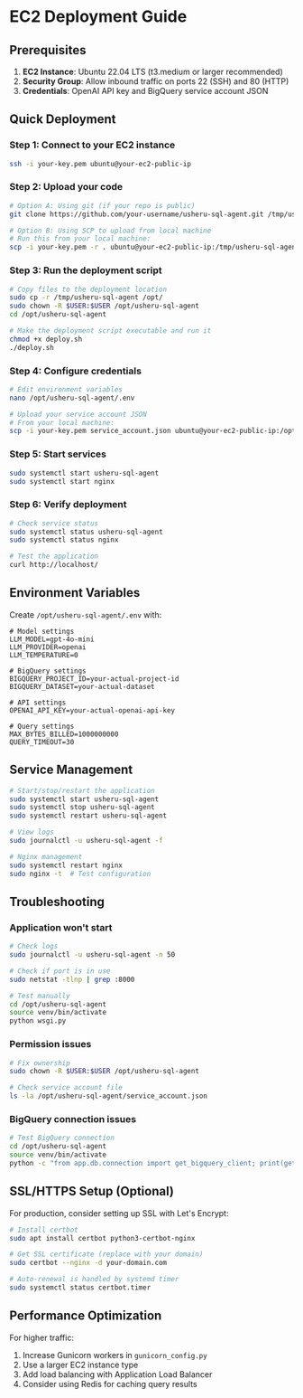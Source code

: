 # EC2 Deployment Guide

## Prerequisites

1. **EC2 Instance**: Ubuntu 22.04 LTS (t3.medium or larger recommended)
2. **Security Group**: Allow inbound traffic on ports 22 (SSH) and 80 (HTTP)
3. **Credentials**: OpenAI API key and BigQuery service account JSON

## Quick Deployment

### Step 1: Connect to your EC2 instance
```bash
ssh -i your-key.pem ubuntu@your-ec2-public-ip
```

### Step 2: Upload your code
```bash
# Option A: Using git (if your repo is public)
git clone https://github.com/your-username/usheru-sql-agent.git /tmp/usheru-sql-agent

# Option B: Using SCP to upload from local machine
# Run this from your local machine:
scp -i your-key.pem -r . ubuntu@your-ec2-public-ip:/tmp/usheru-sql-agent
```

### Step 3: Run the deployment script
```bash
# Copy files to the deployment location
sudo cp -r /tmp/usheru-sql-agent /opt/
sudo chown -R $USER:$USER /opt/usheru-sql-agent
cd /opt/usheru-sql-agent

# Make the deployment script executable and run it
chmod +x deploy.sh
./deploy.sh
```

### Step 4: Configure credentials
```bash
# Edit environment variables
nano /opt/usheru-sql-agent/.env

# Upload your service account JSON
# From your local machine:
scp -i your-key.pem service_account.json ubuntu@your-ec2-public-ip:/opt/usheru-sql-agent/
```

### Step 5: Start services
```bash
sudo systemctl start usheru-sql-agent
sudo systemctl start nginx
```

### Step 6: Verify deployment
```bash
# Check service status
sudo systemctl status usheru-sql-agent
sudo systemctl status nginx

# Test the application
curl http://localhost/
```

## Environment Variables

Create `/opt/usheru-sql-agent/.env` with:

```env
# Model settings
LLM_MODEL=gpt-4o-mini
LLM_PROVIDER=openai
LLM_TEMPERATURE=0

# BigQuery settings
BIGQUERY_PROJECT_ID=your-actual-project-id
BIGQUERY_DATASET=your-actual-dataset

# API settings
OPENAI_API_KEY=your-actual-openai-api-key

# Query settings
MAX_BYTES_BILLED=1000000000
QUERY_TIMEOUT=30
```

## Service Management

```bash
# Start/stop/restart the application
sudo systemctl start usheru-sql-agent
sudo systemctl stop usheru-sql-agent
sudo systemctl restart usheru-sql-agent

# View logs
sudo journalctl -u usheru-sql-agent -f

# Nginx management
sudo systemctl restart nginx
sudo nginx -t  # Test configuration
```

## Troubleshooting

### Application won't start
```bash
# Check logs
sudo journalctl -u usheru-sql-agent -n 50

# Check if port is in use
sudo netstat -tlnp | grep :8000

# Test manually
cd /opt/usheru-sql-agent
source venv/bin/activate
python wsgi.py
```

### Permission issues
```bash
# Fix ownership
sudo chown -R $USER:$USER /opt/usheru-sql-agent

# Check service account file
ls -la /opt/usheru-sql-agent/service_account.json
```

### BigQuery connection issues
```bash
# Test BigQuery connection
cd /opt/usheru-sql-agent
source venv/bin/activate
python -c "from app.db.connection import get_bigquery_client; print(get_bigquery_client().project)"
```

## SSL/HTTPS Setup (Optional)

For production, consider setting up SSL with Let's Encrypt:

```bash
# Install certbot
sudo apt install certbot python3-certbot-nginx

# Get SSL certificate (replace with your domain)
sudo certbot --nginx -d your-domain.com

# Auto-renewal is handled by systemd timer
sudo systemctl status certbot.timer
```

## Performance Optimization

For higher traffic:

1. Increase Gunicorn workers in `gunicorn_config.py`
2. Use a larger EC2 instance type
3. Add load balancing with Application Load Balancer
4. Consider using Redis for caching query results 